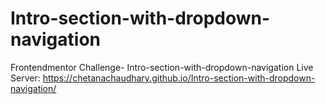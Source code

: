 # Intro-section-with-dropdown-navigation
Frontendmentor Challenge- Intro-section-with-dropdown-navigation
Live Server:
https://chetanachaudhary.github.io/Intro-section-with-dropdown-navigation/
